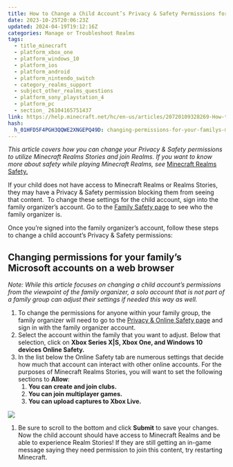 ```yaml
---
title: How to Change a Child Account’s Privacy & Safety Permissions for Minecraft Realms Stories
date: 2023-10-25T20:06:23Z
updated: 2024-04-19T19:12:16Z
categories: Manage or Troubleshoot Realms
tags:
  - title_minecraft
  - platform_xbox_one
  - platform_windows_10
  - platform_ios
  - platform_android
  - platform_nintendo_switch
  - category_realms_support
  - subject_other_realms_questions
  - platform_sony_playstation_4
  - platform_pc
  - section_ 26104165751437
link: https://help.minecraft.net/hc/en-us/articles/20720109328269-How-to-Change-a-Child-Account-s-Privacy-Safety-Permissions-for-Minecraft-Realms-Stories
hash:
  h_01HFD5F4PGH3QQWE2XNGEPQ49D: changing-permissions-for-your-familys-microsoft-accounts-on-a-web-browser
---
```


*This article covers how you can change your Privacy & Safety permissions to utilize Minecraft Realms Stories and join Realms. If you want to know more about safety while playing Minecraft Realms, see* [Minecraft Realms Safety.](../Minecraft-Bedrock-Edition/Minecraft-Realms-Safety.md)

If your child does not have access to Minecraft Realms or Realms Stories, they may have a Privacy & Safety permission blocking them from seeing that content.  To change these settings for the child account, sign into the family organizer’s account. Go to the [Family Safety page](https://account.microsoft.com/family/home?ref=xboxsupport&refd=support.xbox.com) to see who the family organizer is.

Once you’re signed into the family organizer’s account, follow these steps to change a child account’s Privacy & Safety permissions:

## Changing permissions for your family’s Microsoft accounts on a web browser

*Note: While this article focuses on changing a child account’s permissions from the viewpoint of the family organizer, a solo account that is not part of a family group can adjust their settings if needed this way as well.*

1.  To change the permissions for anyone within your family group, the family organizer will need to go to the [Privacy & Online Safety page](https://account.xbox.com/en-us/settings?gamertag=REV+X+SHADOWS&activetab=main%3aprivacytab) and sign in with the family organizer account. 
2.  Select the account within the family that you want to adjust. Below that selection, click on **Xbox Series X\|S, Xbox One, and Windows 10 devices Online Safety.**
3.  In the list below the Online Safety tab are numerous settings that decide how much that account can interact with other online accounts. For the purposes of Minecraft Realms Stories, you will want to set the following sections to **Allow**:
    1.  **You can create and join clubs.**
    2.  **You can join multiplayer games.**
    3.  **You can upload captures to Xbox Live.**

![](https://minecrafthelp.zendesk.com/hc/article_attachments/21412047830285)

1.  Be sure to scroll to the bottom and click **Submit** to save your changes. Now the child account should have access to Minecraft Realms and be able to experience Realm Stories! If they are still getting an in-game message saying they need permission to join this content, try restarting Minecraft.
